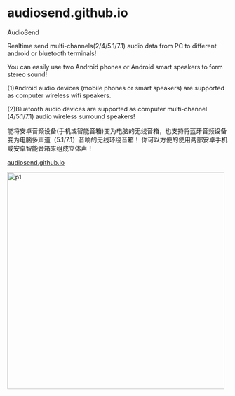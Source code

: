 # audiosend.github.io

AudioSend 

Realtime send multi-channels(2/4/5.1/7.1) audio data from PC to different android or bluetooth terminals!

You can easily use two Android phones or Android smart speakers to form stereo sound!

(1)Android audio devices (mobile phones or smart speakers) are supported as computer wireless wifi speakers.

(2)Bluetooth audio devices are supported as computer multi-channel (4/5.1/7.1) audio wireless surround speakers!


能将安卓音频设备(手机或智能音箱)变为电脑的无线音箱，也支持将蓝牙音频设备变为电脑多声道（5.1/7.1）音响的无线环绕音箱！
你可以方便的使用两部安卓手机或安卓智能音箱来组成立体声！


<a href="https://audiosend.github.io//">audiosend.github.io</a>


<img width="495" alt="p1" src="https://user-images.githubusercontent.com/117324192/211969597-740609f0-e4b6-4d72-b5eb-e93b405ff92e.PNG">
